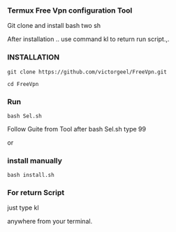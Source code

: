 ### Termux Free Vpn configuration Tool

Git clone and
install
bash two sh

After installation ..
use command kl to return run script.,.

### INSTALLATION 

`git clone https://github.com/victorgeel/FreeVpn.git`

```cd FreeVpn```

### Run 

```bash Sel.sh```

Follow Guite from Tool 
after bash Sel.sh
type 99

or

### install manually 

```bash install.sh```

### For return Script 

just type kl 

anywhere from your terminal.


